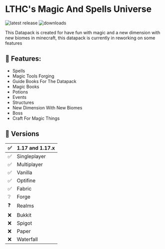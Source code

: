 # LTHC's Magic And Spells Universe
![latest release](https://img.shields.io/github/v/release/LTHCTheMaster/LTHC-s-Magic-And-Spells-Universe?style=flat-square) ![downloads](https://img.shields.io/github/downloads/LTHCTheMaster/LTHC-s-Magic-And-Spells-Universe/total?style=flat-square)

This Datapack is created for have fun with magic and a new dimension with new biomes in minecraft, this datapack is currently in reworking on some features

## 📜 Features:
- Spells
- Magic Tools Forging
- Guide Books For The Datapack
- Magic Books
- Potions
- Events
- Structures
- New Dimension With New Biomes
- Boss
- Craft For Magic Things

## 💽 Versions
| ✅   | 1.17 and 1.17.x |
| --- | --------------- |
| ✅   | Singleplayer    |
| ✅   | Multiplayer     |
| ✅   | Vanilla         |
| ✅   | Optifine        |
| ✅   | Fabric          |
| ❔   | Forge           |
| ❓   | Realms          |
| ❌   | Bukkit          |
| ❌   | Spigot          |
| ❌   | Paper           |
| ❌   | Waterfall       |
